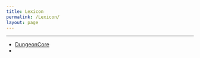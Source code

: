 ```yaml
---
title: Lexicon
permalink: /Lexicon/
layout: page
---
```


---
- [DungeonCore](_Lexicon/DungeonCore.md)
- 